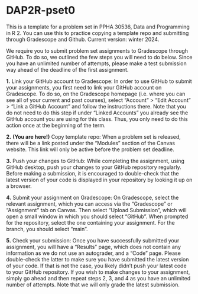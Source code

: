 # DAP2R-pset0
This is a template for a problem set in PPHA 30536, Data and Programming in R 2. You can use this to practice copying a template repo and submitting through Gradescope and Github. Current version: winter 2024.

We require you to submit problem set assignments to Gradescope through GitHub. To do so, we outlined the few steps you will need to do below. Since you have an unlimited number of attempts, please make a test submission way ahead of the deadline of the first assignment.

**1.**	Link your GitHub account to Gradescope: In order to use GitHub to submit your assignments, you first need to link your GitHub account on Gradescope. To do so, on the Gradescope homepage (i.e. where you can see all of your current and past courses), select “Account” > “Edit Account” > “Link a GitHub Account” and follow the instructions there. Note that you do not need to do this step if under “Linked Accounts” you already see the GitHub account you are using for this class. Thus, you only need to do this action once at the beginning of the term.

**2.**	**(You are here!)** Copy template repo:  When a problem set is released, there will be a link posted under the “Modules” section of the Canvas website. This link will only be active before the problem set deadline.

**3.**	Push your changes to GitHub: While completing the assignment, using GitHub desktop, push your changes to your GitHub repository regularly. Before making a submission, it is encouraged to double-check that the latest version of your code is displayed in your repository by looking it up on a browser.

**4.**	Submit your assignment on Gradescope: On Gradescope, select the relevant assignment, which you can access via the “Gradescope” or “Assignment” tab on Canvas. Then select “Upload Submission”, which will open a small window in which you should select “GitHub”. When prompted for the repository, select the one containing your assignment. For the branch, you should select “main”.

**5.**	Check your submission: Once you have successfully submitted your assignment, you will have a “Results” page, which does not contain any information as we do not use an autograder, and a “Code” page. Please double-check the latter to make sure you have submitted the latest version of your code. If that is not the case, you likely didn’t push your latest code to your GitHub repository. If you wish to make changes to your assignment, simply go ahead and then repeat steps 2, 3, and 4 as you have an unlimited number of attempts. Note that we will only grade the latest submission.

